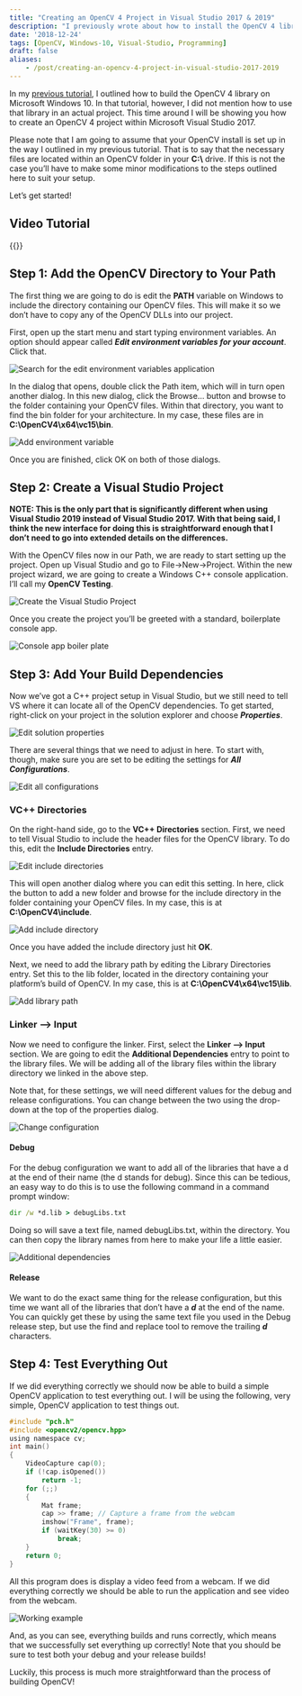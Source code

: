 ```yaml
---
title: "Creating an OpenCV 4 Project in Visual Studio 2017 & 2019"
description: "I previously wrote about how to install the OpenCV 4 library on Windows 10. This time around I will demonstrate how to set up an OpenCV 4 project in either Visual Stuido 2017 or 2019."
date: '2018-12-24'
tags: [OpenCV, Windows-10, Visual-Studio, Programming]
draft: false
aliases:
    - /post/creating-an-opencv-4-project-in-visual-studio-2017-2019
---
```


In my [previous tutorial](https://hackeradam.com/installing-opencv-4-on-windows-10/), I outlined how to build the OpenCV 4 library on Microsoft Windows 10. In that tutorial, however, I did not mention how to use that library in an actual project. This time around I will be showing you how to create an OpenCV 4 project within Microsoft Visual Studio 2017.

Please note that I am going to assume that your OpenCV install is set up in the way I outlined in my previous tutorial. That is to say that the necessary files are located within an OpenCV folder in your **C:\\** drive. If this is not the case you’ll have to make some minor modifications to the steps outlined here to suit your setup.

Let’s get started!

<!--more-->

## Video Tutorial

{{<youtube p-6rG6Zgu4U>}}

## Step 1: Add the OpenCV Directory to Your Path

The first thing we are going to do is edit the **PATH** variable on Windows to include the directory containing our OpenCV files. This will make it so we don’t have to copy any of the OpenCV DLLs into our project.

First, open up the start menu and start typing environment variables. An option should appear called ***Edit environment variables for your account***. Click that.

![Search for the edit environment variables application](/blog/opencv4-visual-studio/EditEnvironmentVariablesStartMenu.png#center)

In the dialog that opens, double click the Path item, which will in turn open another dialog. In this new dialog, click the Browse… button and browse to the folder containing your OpenCV files. Within that directory, you want to find the bin folder for your architecture. In my case, these files are in **C:\OpenCV4\x64\vc15\bin**.

![Add environment variable](/blog/opencv4-visual-studio/AddEnvironmentVariable.png#center)

Once you are finished, click OK on both of those dialogs.

## Step 2: Create a Visual Studio Project

**NOTE: This is the only part that is significantly different when using Visual Studio 2019 instead of Visual Studio 2017. With that being said, I think the new interface for doing this is straightforward enough that I don’t need to go into extended details on the differences.**

With the OpenCV files now in our Path, we are ready to start setting up the project. Open up Visual Studio and go to File->New->Project. Within the new project wizard, we are going to create a Windows C++ console application. I’ll call my **OpenCV Testing**.

![Create the Visual Studio Project](/blog/opencv4-visual-studio/CreateProjectInVisualStudio.png#center)

Once you create the project you’ll be greeted with a standard, boilerplate console app. 

![Console app boiler plate](/blog/opencv4-visual-studio/BoilerPlateConsoleApp.png#center)

## Step 3: Add Your Build Dependencies

Now we’ve got a C++ project setup in Visual Studio, but we still need to tell VS where it can locate all of the OpenCV dependencies. To get started, right-click on your project in the solution explorer and choose ***Properties***.

![Edit solution properties](/blog/opencv4-visual-studio/EditSolutionProperties.png#center)

There are several things that we need to adjust in here. To start with, though, make sure you are set to be editing the settings for ***All Configurations***.

![Edit all configurations](/blog/opencv4-visual-studio/EditAllConfigurations.png#center)

### VC++ Directories

On the right-hand side, go to the **VC++ Directories** section. First, we need to tell Visual Studio to include the header files for the OpenCV library. To do this, edit the **Include Directories** entry.

![Edit include directories](/blog/opencv4-visual-studio/EditIncludeDirectories.png#center)

This will open another dialog where you can edit this setting. In here, click the button to add a new folder and browse for the include directory in the folder containing your OpenCV files. In my case, this is at **C:\OpenCV4\include**.

![Add include directory](/blog/opencv4-visual-studio/AddIncludeDirectory.png#center)

Once you have added the include directory just hit **OK**.

Next, we need to add the library path by editing the Library Directories entry. Set this to the lib folder, located in the directory containing your platform’s build of OpenCV. In my case, this is at **C:\OpenCV4\x64\vc15\lib**.

![Add library path](/blog/opencv4-visual-studio/AddLibraryPath.png#center)

### Linker --> Input

Now we need to configure the linker. First, select the **Linker --> Input** section. We are going to edit the **Additional Dependencies** entry to point to the library files. We will be adding all of the library files within the library directory we linked in the above step.

Note that, for these settings, we will need different values for the debug and release configurations. You can change between the two using the drop-down at the top of the properties dialog.

![Change configuration](/blog/opencv4-visual-studio/ChangeConfiguration.png#center)

#### Debug 

For the debug configuration we want to add all of the libraries that have a d at the end of their name (the d stands for debug). Since this can be tedious, an easy way to do this is to use the following command in a command prompt window:

```cmd
dir /w *d.lib > debugLibs.txt
```

Doing so will save a text file, named debugLibs.txt, within the directory. You can then copy the library names from here to make your life a little easier.

![Additional dependencies](/blog/opencv4-visual-studio/AddAllDebugLibraries.png#center)

#### Release

We want to do the exact same thing for the release configuration, but this time we want all of the libraries that don’t have a ***d*** at the end of the name. You can quickly get these by using the same text file you used in the Debug release step, but use the find and replace tool to remove the trailing ***d*** characters.

## Step 4: Test Everything Out

If we did everything correctly we should now be able to build a simple OpenCV application to test everything out. I will be using the following, very simple, OpenCV application to test things out.

```c
#include "pch.h"
#include <opencv2/opencv.hpp>
using namespace cv;
int main()
{
    VideoCapture cap(0);
    if (!cap.isOpened())
        return -1;
    for (;;)
    {
        Mat frame;
        cap >> frame; // Capture a frame from the webcam
        imshow("Frame", frame);
        if (waitKey(30) >= 0)
            break;
    }
    return 0;
}
```

All this program does is display a video feed from a webcam. If we did everything correctly we should be able to run the application and see video from the webcam.

![Working example](/blog/opencv4-visual-studio/WorkingExample.png#center)

And, as you can see, everything builds and runs correctly, which means that we successfully set everything up correctly! Note that you should be sure to test both your debug and your release builds!

Luckily, this process is much more straightforward than the process of building OpenCV!